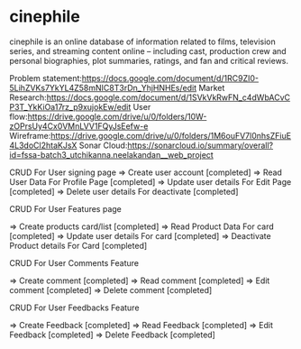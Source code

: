 # cinephile

cinephile is an online database of information related to films, television series, and streaming content online – including cast, production crew and personal biographies, plot summaries, ratings, and fan and critical reviews.

Problem statement:https://docs.google.com/document/d/1RC9ZI0-5LihZVKs7YkYL4Z58mNIC8T3rDn_YhjHNHEs/edit
Market Research:https://docs.google.com/document/d/1SVkVkRwFN_c4dWbACvCP3T_YkKiOa17rz_p9xujokEw/edit
User flow:https://drive.google.com/drive/u/0/folders/10W-zOPrsUy4Cx0VMnLVV1FQyJsEefw-e
Wireframe:https://drive.google.com/drive/u/0/folders/1M6ouFV7l0nhsZFiuE4L3doCl2htaKJsX
Sonar Cloud:https://sonarcloud.io/summary/overall?id=fssa-batch3_utchikanna.neelakandan__web_project

CRUD For User signing page
=> Create user account [completed]
=> Read User Data For Profile Page [completed]
=> Update user details For Edit Page [completed]
=> Delete user details For deactivate [completed]

CRUD For User Features page

=> Create products card/list [completed]
=> Read Product Data For card [completed]
=> Update user details For card [completed]
=> Deactivate Product details For Card [completed]

CRUD For User Comments Feature

=> Create comment [completed]
=> Read comment [completed]
=> Edit comment [completed]
=> Delete comment [completed]

CRUD For User Feedbacks Feature

=> Create Feedback [completed]
=> Read Feedback [completed]
=> Edit Feedback [completed]
=> Delete Feedback [completed]


